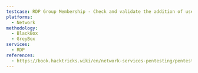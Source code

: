 ```yaml
---
testcase: RDP Group Membership - Check and validate the addition of users to the "Remote Desktop Users" group for gaining access
platforms: 
  - Network
methodology: 
  - BlackBox
  - GreyBox
services:
  - RDP
references:
  - https://book.hacktricks.wiki/en/network-services-pentesting/pentesting-rdp.html
---
```

